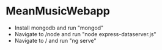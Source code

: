 # MeanMusicWebapp

- Install mongodb and run "mongod"
- Navigate to /node and run "node express-dataserver.js"
- Navigate to / and run "ng serve"
